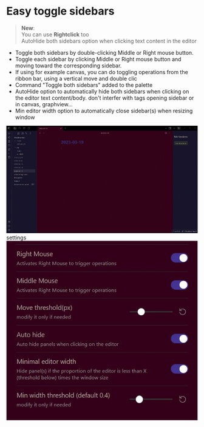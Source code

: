 # Easy toggle sidebars 
  
> <strong>New</strong>:  
You can use <strong>Rightclick</strong> too  
AutoHide both sidebars option when clicking text content in the editor

* Toggle both sidebars by double-clicking Middle or Right mouse button.  
* Toggle each sidebar by clicking Middle or Right mouse button and moving toward the corresponding sidebar.  
* If using for example canvas, you can do toggling operations from the ribbon bar, using a vertical move and double clic 
* Command "Toggle both sidebars" added to the palette
* AutoHide option to automatically hide both sidebars when clicking on the editor text content/body. don't interfer with tags opening sidebar or in canvas, graphview...   
* Min editor width option to automatically close sidebar(s) when resizing window 
  
![demo](toggle-panels.gif)
settings
![settings](settings.jpg)